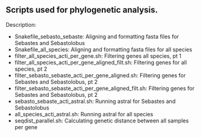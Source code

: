## Scripts used for phylogenetic analysis.

Description:

- Snakefile_sebasto_sebaste: Aligning and formatting fasta files for Sebastes and Sebastolobus
- Snakefile_all_species: Aligning and formatting fasta files for all species
- filter_all_species_acti_per_gene.sh: Filtering genes all species, pt 1
- filter_all_species_acti_per_gene_aligned_filt.sh: Filtering genes for all species, pt 2
- filter_sebasto_sebaste_acti_per_gene_aligned.sh: Filtering genes for Sebastes and Sebastolobus, pt 2
- filter_sebasto_sebaste_acti_per_gene_aligned_filt.sh: Filtering genes for Sebastes and Sebastolobus, pt 2
- sebasto_sebaste_acti_astral.sh: Running astral for Sebastes and Sebastolobus
- all_species_acti_astral.sh: Running astral for all species
- seqdist_parallel.sh: Calculating genetic distance between all samples per gene
